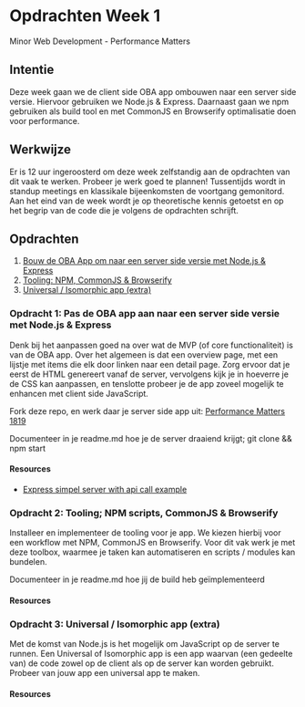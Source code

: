 # Opdrachten Week 1
Minor Web Development - Performance Matters

## Intentie
Deze week gaan we de client side OBA app ombouwen naar een server side versie. Hiervoor gebruiken we Node.js & Express. Daarnaast gaan we npm gebruiken als build tool en met CommonJS en Browserify optimalisatie doen voor performance.

## Werkwijze
Er is 12 uur ingeroosterd om deze week zelfstandig aan de opdrachten van dit vaak te werken. Probeer je werk goed te plannen! Tussentijds wordt in standup meetings en klassikale bijeenkomsten de voortgang gemonitord. Aan het eind van de week wordt je op theoretische kennis getoetst en op het begrip van de code die je volgens de opdrachten schrijft.

## Opdrachten
1. [Bouw de OBA App om naar een server side versie met Node.js & Express][opdracht1]
2. [Tooling: NPM, CommonJS & Browserify][opdracht2]
3. [Universal / Isomorphic app (extra)][opdracht3]

### Opdracht 1: Pas de OBA app aan naar een server side versie met Node.js & Express

Denk bij het aanpassen goed na over wat de MVP (of core functionaliteit) is van de OBA app. Over het algemeen is dat een overview page, met een lijstje met items die elk door linken naar een detail page. Zorg ervoor dat je eerst de HTML genereert vanaf de server, vervolgens kijk je in hoeverre je de CSS kan aanpassen, en tenslotte probeer je de app zoveel mogelijk te enhancen met client side JavaScript. 

Fork deze repo, en werk daar je server side app uit: [Performance Matters 1819](https://github.com/cmda-minor-web/performance-matters-1819)

Documenteer in je readme.md hoe je de server draaiend krijgt; git clone && npm start 

#### Resources
* [Express simpel server with api call example](https://github.com/wooorm/dictionary)

### Opdracht 2: Tooling; NPM scripts, CommonJS & Browserify

Installeer en implementeer de tooling voor je app. We kiezen hierbij voor een workflow met NPM, CommonJS en Browserify. Voor dit vak werk je met deze toolbox, waarmee je taken kan automatiseren en scripts / modules kan bundelen. 

Documenteer in je readme.md hoe jij de build heb geïmplementeerd

#### Resources

### Opdracht 3: Universal / Isomorphic app (extra) 

Met de komst van Node.js is het mogelijk om JavaScript op de server te runnen. Een Universal of Isomorphic app is een app waarvan (een gedeelte van) de code zowel op de client als op de server kan worden gebruikt. Probeer van jouw app een universal app te maken.


#### Resources


<!-- Bindings -->
[opdracht1]: https://github.com/cmda-minor-web/performance-matters-1819/blob/master/opdrachten-week-1.md#opdracht-1-pas-de-adamnet-app-aan-naar-een-server-side-versie-met-nodejs--express
[opdracht2]: https://github.com/cmda-minor-web/performance-matters-1819/blob/master/opdrachten-week-1.md#opdracht-2-tooling-npm-scripts-commonjs--browserify
[opdracht3]: https://github.com/cmda-minor-web/performance-matters-1819/blob/master/opdrachten-week-1.md#opdracht-3-universal--isomorphic-app-extra
